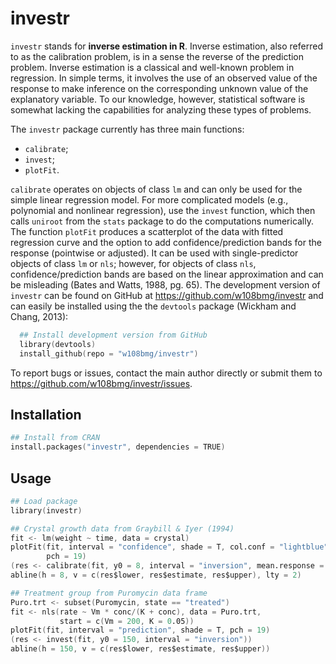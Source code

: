 investr
================================================================================

`investr` stands for **inverse estimation in R**. Inverse 
estimation, also referred to as the calibration problem, is in a sense the 
reverse of the prediction problem. Inverse estimation is a classical and well-known problem in regression. In simple terms, it involves the use of an observed value of the response to make inference on the corresponding unknown value of the explanatory variable. To our knowledge, however, statistical software is somewhat lacking the capabilities for analyzing these types of problems. 

The `investr` package currently has three main functions:
  * `calibrate`;
  * `invest`;
  * `plotFit`.
  
`calibrate` operates on objects of class `lm` and can only be used for the simple linear regression model. For more complicated models (e.g., polynomial and nonlinear regression), use the `invest` function, which then calls `uniroot` from the `stats` package to do the computations numerically. The function `plotFit` produces a scatterplot of the data with fitted regression curve and the option to add confidence/prediction bands for the response (pointwise or adjusted). It can be used with single-predictor objects of class `lm` or `nls`; however, for objects of class `nls`, confidence/prediction bands are based on the linear approximation and can be misleading (Bates and Watts, 1988, pg. 65). The development version of `investr` can be found on GitHub at https://github.com/w108bmg/investr and can easily be installed using the the `devtools` package (Wickham and Chang, 2013):

```S
  ## Install development version from GitHub
  library(devtools)
  install_github(repo = "w108bmg/investr")
```

To report bugs or issues, contact the main author directly or submit them to https://github.com/w108bmg/investr/issues.

Installation
--------------------------------------------------------------------------------

```S
## Install from CRAN
install.packages("investr", dependencies = TRUE)
```

Usage
--------------------------------------------------------------------------------

```S
## Load package
library(investr)

## Crystal growth data from Graybill & Iyer (1994)
fit <- lm(weight ~ time, data = crystal) 
plotFit(fit, interval = "confidence", shade = T, col.conf = "lightblue", 
        pch = 19)
(res <- calibrate(fit, y0 = 8, interval = "inversion", mean.response = T))
abline(h = 8, v = c(res$lower, res$estimate, res$upper), lty = 2)

## Treatment group from Puromycin data frame
Puro.trt <- subset(Puromycin, state == "treated")
fit <- nls(rate ~ Vm * conc/(K + conc), data = Puro.trt, 
           start = c(Vm = 200, K = 0.05))
plotFit(fit, interval = "prediction", shade = T, pch = 19)
(res <- invest(fit, y0 = 150, interval = "inversion"))
abline(h = 150, v = c(res$lower, res$estimate, res$upper))
```

